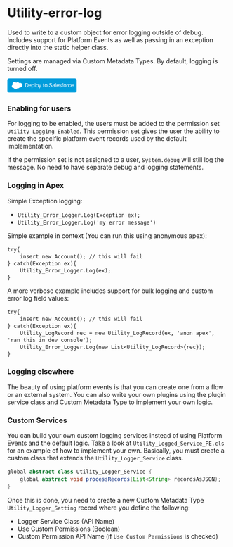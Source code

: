 # Utility-error-log

Used to write to a custom object for error logging outside of debug.  
Includes support for Platform Events as well as passing in an exception directly into the static helper class.

Settings are managed via Custom Metadata Types.  By default, logging is turned off.

<a target="_blank" href="https://githubsfdeploy.herokuapp.com?owner=dsatiate&repo=Utility-error-log&ref=v1.0">
  <img alt="Deploy to Salesforce"
       src="https://github.com/dsatiate/Utility-error-log/blob/master/images/deploy.png?raw=true">
</a>

### Enabling for users
For logging to be enabled, the users must be added to the permission set `Utility Logging Enabled`.  This permission set gives the user the ability to create the specific platform event records used by the default implementation.

If the permission set is not assigned to a user, `System.debug` will still log the message.  No need to have separate debug and logging statements.

### Logging in Apex
Simple Exception logging:
* `Utility_Error_Logger.Log(Exception ex);`
* `Utility_Error_Logger.Log('my error message')`

Simple example in context (You can run this using anonymous apex):

```
try{
    insert new Account(); // this will fail
} catch(Exception ex){
    Utility_Error_Logger.Log(ex);
}
```

A more verbose example includes support for bulk logging and custom error log field values:
```
try{
    insert new Account(); // this will fail
} catch(Exception ex){
    Utility_LogRecord rec = new Utility_LogRecord(ex, 'anon apex', 'ran this in dev console');
    Utility_Error_Logger.Log(new List<Utility_LogRecord>{rec});
}
```

### Logging elsewhere
The beauty of using platform events is that you can create one from a flow or an external system.  You can also write your own plugins using the plugin service class and Custom Metadata Type to implement your own logic.

### Custom Services
You can build your own custom logging services instead of using Platform Events and the default logic.  Take a look at `Utility_Logged_Service_PE.cls` for an example of how to implement your own.  Basically, you must create a custom class that extends the `Utility_Logger_Service` class.

```java
global abstract class Utility_Logger_Service {
    global abstract void processRecords(List<String> recordsAsJSON);
}
```

Once this is done, you need to create a new Custom Metadata Type `Utility_Logger_Setting` record where you define the following:

* Logger Service Class (API Name)
* Use Custom Permissions (Boolean)
* Custom Permission API Name (if `Use Custom Permissions` is checked)
